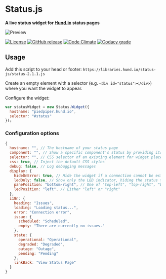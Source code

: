 # Status.js
**A live status widget for [Hund.io](https://hund.io/?ref=oss) status pages**

![Preview](https://libraries.hund.io/status-js/preview.png)

[![License](https://img.shields.io/github/license/hundio/status.js.svg?maxAge=2592000)](https://github.com/hundio/status.js/blob/master/LICENSE) [![GitHub release](https://img.shields.io/github/release/hundio/status.js.svg?maxAge=2592000)](https://github.com/hundio/status.js/releases) [![Code Climate](https://img.shields.io/codeclimate/github/hundio/status.js.svg?maxAge=2592000)](https://codeclimate.com/github/hundio/status.js) [![Codacy grade](https://img.shields.io/codacy/grade/22e2f7f4abf845e988ddf9977f7e400c.svg?maxAge=2592000)](https://www.codacy.com/app/hund/status-js)


## Usage

Add this script to your head or footer: `https://libraries.hund.io/status-js/status-2.1.1.js`

Create an empty element with a selector (e.g. `<div id="status"></div>`) where you want the widget to appear.

Configure the widget:

```javascript
var statusWidget = new Status.Widget({
  hostname: "piedpiper.hund.io",
  selector: "#status"
});
```

### Configuration options

```javascript
{
  hostname: "", // The hostname of your status page
  component: "", // Show a specific component's status by providing its id
  selector: "", // CSS selector of an existing element for widget placement
  css: true, // Inject the default CSS styles
  debug: false, // Log debugging messages
  display: {
    hideOnError: true, // Hide the widget if a connection cannot be established
    ledOnly: false, // Show only the LED indicator, hiding the status text
    panePosition: "bottom-right", // One of "top-left", "top-right", "bottom-left", "bottom-right"
    ledPosition: "left", // Either "left" or "right"
  },
  i18n: {
    heading: "Issues",
    loading: "Loading status...",
    error: "Connection error",
    issue: {
      scheduled: "Scheduled",
      empty: "There are currently no issues."
    },
    state: {
      operational: "Operational",
      degraded: "Degraded",
      outage: "Outage",
      pending: "Pending"
    },
    linkBack: "View Status Page"
  }
}
```
